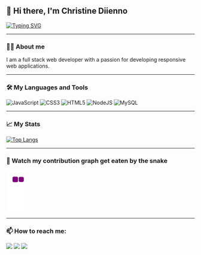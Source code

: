## 👋 Hi there, I'm Christine Diienno

[![Typing SVG](https://readme-typing-svg.herokuapp.com/?lines=Full+Stack+Web+Developer)](https://git.io/typing-svg) 

---

### 👩‍💻 About me

I am a full stack web developer with a passion for developing responsive web applications.

---

### 🛠️ My Languages and Tools
![JavaScript](https://img.shields.io/badge/javascript-%23323330.svg?style=for-the-badge&logo=javascript&logoColor=%23F7DF1E)
![CSS3](https://img.shields.io/badge/css3-%231572B6.svg?style=for-the-badge&logo=css3&logoColor=white)
![HTML5](https://img.shields.io/badge/html5-%23E34F26.svg?style=for-the-badge&logo=html5&logoColor=white)
![NodeJS](https://img.shields.io/badge/Node.JS-%23323330.svg?style=for-the-badge&logo=nodedotjs&logoColor=brightgreen)
![MySQL](https://img.shields.io/badge/MySQL-%231572B6.svg?style=for-the-badge&logo=mysql&logoColor=white)

---

### 📈 My Stats 
[![Top Langs](https://github-readme-stats.vercel.app/api/top-langs/?username=mrsdno)](https://github.com/anuraghazra/github-readme-stats)

---

### 🐍 Watch my contribution graph get eaten by the snake 
  
  ![Snake animation](https://github.com/mrsdno/mrsdno/blob/output/github-contribution-grid-snake.gif)
  
---
  
### 📫 How to reach me:


 <a href="https://www.linkedin.com/in/christine-diienno/" target="blank"><img src="https://img.shields.io/badge/LinkedIn-0077B5?style=for-the-badge&logo=linkedin&logoColor=white" /></a> <a href="https://docs.google.com/document/d/e/2PACX-1vT04W7mzXJCaLG0S4CB6MQH2yp5nS1Ug_8HEPQIJX89vLpeMCQBpxzzfV6fANbWl2MZ8ZrjJYIShLII/pub" target="blank"><img src="https://img.shields.io/badge/Resume-4285F4?style=for-the-badge&logo=google-cloud&logoColor=white" /></a> <a href="mailto:christine@dno.dev" target="blank"><img src="https://img.shields.io/badge/Gmail-D14836?style=for-the-badge&logo=gmail&logoColor=white" /></a>
